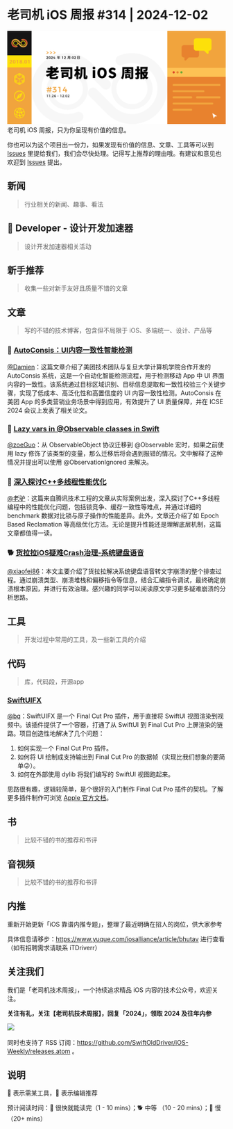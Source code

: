 # 老司机 iOS 周报 #314 | 2024-12-02

![ios-weekly](https://github.com/SwiftOldDriver/iOS-Weekly/blob/master/assets/weekly-header/314.jpg?raw=true)
老司机 iOS 周报，只为你呈现有价值的信息。

你也可以为这个项目出一份力，如果发现有价值的信息、文章、工具等可以到 [Issues](https://github.com/SwiftOldDriver/iOS-Weekly/issues) 里提给我们，我们会尽快处理。记得写上推荐的理由哦。有建议和意见也欢迎到 [Issues](https://github.com/SwiftOldDriver/iOS-Weekly/issues) 提出。

## 新闻

> 行业相关的新闻、趣事、看法

##  Developer - 设计开发加速器

> 设计开发加速器相关活动

## 新手推荐

> 收集一些对新手友好且质量不错的文章

## 文章

> 写的不错的技术博客，包含但不局限于 iOS、多端统一、设计、产品等

### 🐎 [AutoConsis：UI内容一致性智能检测](https://mp.weixin.qq.com/s/VwnnYnyo9sCDdUuG4Mu1kQ)

[@Damien](https://github.com/ZengyiMa)：这篇文章介绍了美团技术团队与复旦大学计算机学院合作开发的 AutoConsis 系统，这是一个自动化智能检测流程，用于检测移动 App 中 UI 界面内容的一致性。该系统通过目标区域识别、目标信息提取和一致性校验三个关键步骤，实现了低成本、高泛化性和高置信度的 UI 内容一致性检测。AutoConsis 在美团 App 的多类营销业务场景中得到应用，有效提升了 UI 质量保障，并在 ICSE 2024 会议上发表了相关论文。

### 🐎 [Lazy vars in @Observable classes in Swift](https://nilcoalescing.com/blog/LazyVarsInObservableClasses/)

[@zoeGuo](https://github.com/zoeGuo)：从 ObservableObject 协议迁移到 @Observable 宏时，如果之前使用 lazy 修饰了该类型的变量，那么迁移后将会遇到报错的情况。文中解释了这种情况并提出可以使用 @ObservationIgnored 来解决。

### 🐎 [深入探讨C++多线程性能优化](https://mp.weixin.qq.com/s/18TujefnTj-17GuNgmYW-Q)

[@老驴](https://weibo.com/u/6090610445)：这篇来自腾讯技术工程的文章从实际案例出发，深入探讨了C++多线程编程中的性能优化问题，包括锁竞争、缓存一致性等难点，并通过详细的 benchmark 数据对比锁与原子操作的性能差异。此外，文章还介绍了如 Epoch Based Reclamation 等高级优化方法。无论是提升性能还是理解底层机制，这篇文章都值得一读。

### 🐕 [货拉拉iOS疑难Crash治理-系统键盘语音](https://juejin.cn/post/7396463744186515465)

[@xiaofei86](https://github.com/xiaofei86)：本文主要介绍了货拉拉解决系统键盘语音转文字崩溃的整个排查过程。通过崩溃类型、崩溃堆栈和偏移指令等信息，结合汇编指令调试，最终确定崩溃根本原因，并进行有效治理。感兴趣的同学可以阅读原文学习更多疑难崩溃的分析思路。

## 工具

> 开发过程中常用的工具，及一些新工具的介绍

## 代码

> 库，代码段，开源app

### [SwiftUIFX](https://swiftpackageindex.com/finnvoor/SwiftUIFX)

[@bq](https://github.com/bqlin)：SwiftUIFX 是一个 Final Cut Pro 插件，用于直接将 SwiftUI 视图渲染到视频中。该插件提供了一个容器，打通了从 SwiftUI 到 Final Cut Pro 上屏渲染的链路。项目创造性地解决了几个问题：

1. 如何实现一个 Final Cut Pro 插件。
2. 如何将 UI 绘制成支持输出到 Final Cut Pro 的数据帧（实现比我们想象的要简单😜）。
3. 如何在外部使用 dylib 将我们编写的 SwiftUI 视图跑起来。

思路很有趣，逻辑较简单，是个很好的入门制作 Final Cut Pro 插件的契机。了解更多插件制作可浏览 [Apple 官方文档](https://developer.apple.com/documentation/professional-video-applications/preparing-plug-ins-for-use-in-final-cut-pro)。

## 书

> 比较不错的书的推荐和书评

## 音视频

> 比较不错的书的推荐和书评

## 内推

重新开始更新「iOS 靠谱内推专题」，整理了最近明确在招人的岗位，供大家参考

具体信息请移步：https://www.yuque.com/iosalliance/article/bhutav 进行查看（如有招聘需求请联系 iTDriverr）

## 关注我们

我们是「老司机技术周报」，一个持续追求精品 iOS 内容的技术公众号，欢迎关注。

**关注有礼，关注【老司机技术周报】，回复「2024」，领取 2024 及往年内参**

![](https://github.com/SwiftOldDriver/iOS-Weekly/blob/master/assets/qrcode_for_wechat.jpg?raw=true)

同时也支持了 RSS 订阅：https://github.com/SwiftOldDriver/iOS-Weekly/releases.atom 。

## 说明

🚧 表示需某工具，🌟 表示编辑推荐

预计阅读时间：🐎 很快就能读完（1 - 10 mins）；🐕 中等 （10 - 20 mins）；🐢 慢（20+ mins）
